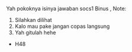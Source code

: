 Yah pokoknya isinya jawaban socs1 Binus
, Note:
1. Silahkan dilihat
2. Kalo mau pake jangan copas langsung
3. Yah gitulah hehe

- H48
